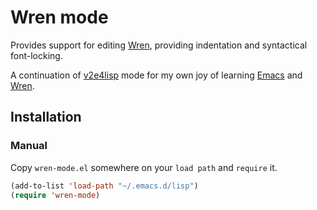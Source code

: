
# Wren mode

Provides support for editing [Wren][wren], providing indentation and
syntactical font-locking.

A continuation of [v2e4lisp][v2e4lisp] mode for my own joy of learning
[Emacs][emacs] and [Wren][wren].

## Installation

### Manual

Copy `wren-mode.el` somewhere on your `load path` and `require` it.

```el
(add-to-list 'load-path "~/.emacs.d/lisp")
(require 'wren-mode)
```


[emacs]: https://www.gnu.org/software/emacs/
[wren]: http://wren.io/
[v2e4lisp]: https://github.com/v2e4lisp/wren-mode.el
